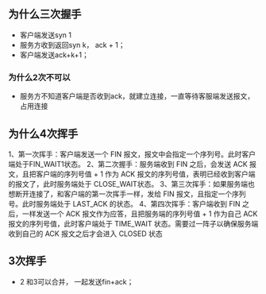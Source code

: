 
## 为什么三次握手
- 客户端发送syn 1
- 服务方收到返回syn k， ack + 1；
- 客户端发送ack+k+1；

### 为什么2次不可以
- 服务方不知道客户端是否收到ack，就建立连接，一直等待客服端发送报文， 占用连接


## 为什么4次挥手
1、第一次挥手：客户端发送一个 FIN 报文，报文中会指定一个序列号。此时客户端处于FIN_WAIT1状态。
2、第二次握手：服务端收到 FIN 之后，会发送 ACK 报文，且把客户端的序列号值 + 1 作为 ACK 报文的序列号值，表明已经收到客户端的报文了，此时服务端处于 CLOSE_WAIT状态。
3、第三次挥手：如果服务端也想断开连接了，和客户端的第一次挥手一样，发给 FIN 报文，且指定一个序列号。此时服务端处于 LAST_ACK 的状态。
4、第四次挥手：客户端收到 FIN 之后，一样发送一个 ACK 报文作为应答，且把服务端的序列号值 + 1 作为自己 ACK 报文的序列号值，此时客户端处于 TIME_WAIT 状态。需要过一阵子以确保服务端收到自己的 ACK 报文之后才会进入 CLOSED 状态


## 3次挥手
- 2 和3可以合并， 一起发送fin+ack；
